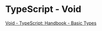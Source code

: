 # TypeScript - Void

[Void - TypeScript: Handbook - Basic Types](https://www.typescriptlang.org/docs/handbook/basic-types.html#void)

